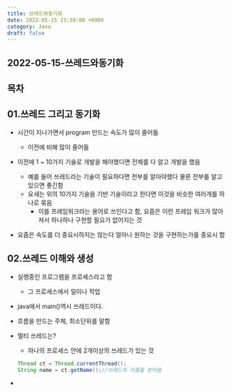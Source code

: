 ```yaml
---
title: 쓰레드와동기화
date: 2022-05-15 23:39:00 +0900
category: Java
draft: false
---
```


## 2022-05-15-쓰레드와동기화

## 목차

## 01.쓰레드 그리고 동기화

- 시간이 지나가면서 program 만드는 속도가 많이 줄어듦
  - 이전에 비해 많이 줄어듦

- 이전에 1 ~ 10가지 기술로 개발을 해야했다면 전체를 다 알고 개발을 했음
  - 예를 들어 쓰레드라는 기술이 필요하다면 전부를 알아야했다 물론 전부를 알고 있으면 좋긴함
  - 요새는 위의 10가지 기술을 기반 기술이라고 한다면 이것을 비슷한 여러개를 하나로 묶음
    - 이를 프레임워크라는 용어로 쓰인다고 함, 요즘은 이런 프레임 워크가 많아져서 하나하나 구현할 필요가 없어지는 것
- 요즘은 속도를 더 중요시하지는 않는다 얼마나 원하는 것을 구현하는가를 중요시 함

## 02.쓰레드 이해와 생성

- 실행중인 프로그램을 프로세스라고 함
  - 그 프로세스에서 일이나 작업

- java에서 main()역시 쓰레드이다.

- 흐름을 만드는 주체, 최소단위를 말함

- 멀티 쓰레드는?

  - 하나의 프로세스 안에 2개이상의 쓰레드가 있는 것

  ```java
  Thread ct = Thread.currentThread();
  String name = ct.getName();//쓰레드의 이름을 받아옴
  ```

- 